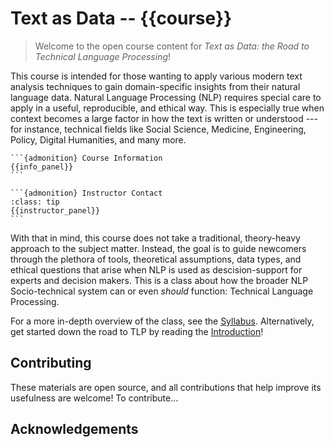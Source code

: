 # Text as Data -- {{course}} 

> Welcome to the open course content for _Text as Data: the Road to Technical Language Processing_! 

This course is intended for those wanting to apply various modern text analysis techniques to gain domain-specific insights from their natural language data. 
Natural Language Processing (NLP) requires special care to apply in a useful, reproducible, and ethical way. 
This is especially true when context becomes a large factor in how the text is written or understood --- for instance, technical fields like Social Science, Medicine, Engineering, Policy, Digital Humanities, and many more.

````{sidebar} Course and Conact Information
```{admonition} Course Information
{{info_panel}}
```

```{admonition} Instructor Contact
:class: tip
{{instructor_panel}}
```
````

With that in mind, this course does not take a traditional, theory-heavy approach to the subject matter. 
Instead, the goal is to guide newcomers through the plethora of tools, theoretical assumptions, data types, and ethical questions that arise when NLP is used as descision-support for experts and decision makers. 
This is a class about how the broader NLP Socio-technical system can or even _should_ function: Technical Language Processing. 

For a more in-depth overview of the class, see the [Syllabus](00-introduction/syllabus.md). 
Alternatively, get started down the road to TLP by reading the [Introduction](00-introduction/intro.md)!


## Contributing
These materials are open source, and all contributions that help improve its usefulness are welcome! 
To contribute...

## Acknowledgements
